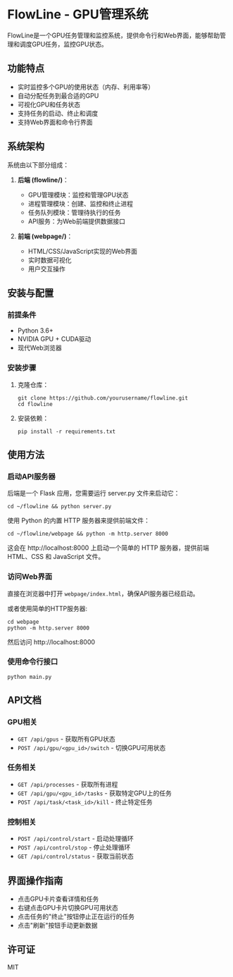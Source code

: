 # FlowLine - GPU管理系统

FlowLine是一个GPU任务管理和监控系统，提供命令行和Web界面，能够帮助管理和调度GPU任务，监控GPU状态。

## 功能特点

- 实时监控多个GPU的使用状态（内存、利用率等）
- 自动分配任务到最合适的GPU
- 可视化GPU和任务状态
- 支持任务的启动、终止和调度
- 支持Web界面和命令行界面

## 系统架构

系统由以下部分组成：

1. **后端 (flowline/)**：
   - GPU管理模块：监控和管理GPU状态
   - 进程管理模块：创建、监控和终止进程
   - 任务队列模块：管理待执行的任务
   - API服务：为Web前端提供数据接口

2. **前端 (webpage/)**：
   - HTML/CSS/JavaScript实现的Web界面
   - 实时数据可视化
   - 用户交互操作

## 安装与配置

### 前提条件

- Python 3.6+
- NVIDIA GPU + CUDA驱动
- 现代Web浏览器

### 安装步骤

1. 克隆仓库：
   ```
   git clone https://github.com/yourusername/flowline.git
   cd flowline
   ```

2. 安装依赖：
   ```
   pip install -r requirements.txt
   ```

## 使用方法

### 启动API服务器

后端是一个 Flask 应用，您需要运行 server.py 文件来启动它：
```
cd ~/flowline && python server.py
```

使用 Python 的内置 HTTP 服务器来提供前端文件：
```
cd ~/flowline/webpage && python -m http.server 8000
```
这会在 http://localhost:8000 上启动一个简单的 HTTP 服务器，提供前端 HTML、CSS 和 JavaScript 文件。

### 访问Web界面

直接在浏览器中打开 `webpage/index.html`，确保API服务器已经启动。

或者使用简单的HTTP服务器:

```
cd webpage
python -m http.server 8000
```

然后访问 http://localhost:8000

### 使用命令行接口

```
python main.py
```

## API文档

### GPU相关

- `GET /api/gpus` - 获取所有GPU状态
- `POST /api/gpu/<gpu_id>/switch` - 切换GPU可用状态

### 任务相关

- `GET /api/processes` - 获取所有进程
- `GET /api/gpu/<gpu_id>/tasks` - 获取特定GPU上的任务
- `POST /api/task/<task_id>/kill` - 终止特定任务

### 控制相关

- `POST /api/control/start` - 启动处理循环
- `POST /api/control/stop` - 停止处理循环
- `GET /api/control/status` - 获取当前状态

## 界面操作指南

- 点击GPU卡片查看详情和任务
- 右键点击GPU卡片切换GPU可用状态
- 点击任务的"终止"按钮停止正在运行的任务
- 点击"刷新"按钮手动更新数据

## 许可证

MIT

